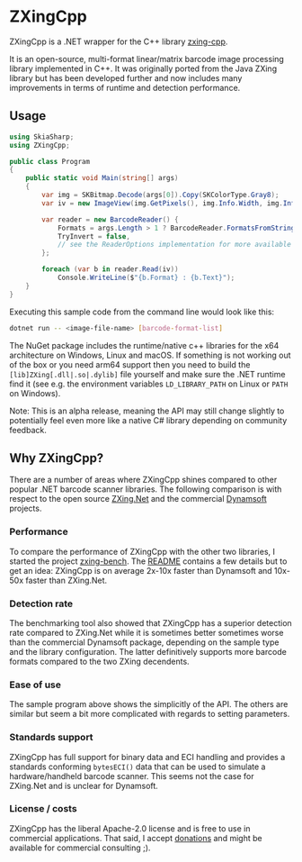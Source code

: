 # ZXingCpp

ZXingCpp is a .NET wrapper for the C++ library [zxing-cpp](https://github.com/zxing-cpp/zxing-cpp).

It is an open-source, multi-format linear/matrix barcode image processing library implemented in C++.
It was originally ported from the Java ZXing library but has been developed further and now includes
many improvements in terms of runtime and detection performance.


## Usage

```cs
using SkiaSharp;
using ZXingCpp;

public class Program
{
    public static void Main(string[] args)
    {
        var img = SKBitmap.Decode(args[0]).Copy(SKColorType.Gray8);
        var iv = new ImageView(img.GetPixels(), img.Info.Width, img.Info.Height, ImageFormat.Lum);

        var reader = new BarcodeReader() {
            Formats = args.Length > 1 ? BarcodeReader.FormatsFromString(args[1]) : BarcodeFormats.Any,
            TryInvert = false,
            // see the ReaderOptions implementation for more available options
        };

        foreach (var b in reader.Read(iv))
            Console.WriteLine($"{b.Format} : {b.Text}");
    }
}
```

Executing this sample code from the command line would look like this:
```sh
dotnet run -- <image-file-name> [barcode-format-list]
```

The NuGet package includes the runtime/native c++ libraries for the x64 architecture on
Windows, Linux and macOS. If something is not working out of the box or you need arm64 support
then you need to build the `[lib]ZXing[.dll|.so|.dylib]` file yourself and make sure the .NET
runtime find it (see e.g. the environment variables `LD_LIBRARY_PATH` on Linux or `PATH` on
Windows).

Note: This is an alpha release, meaning the API may still change slightly to potentially feel even
more like a native C# library depending on community feedback.


## Why ZXingCpp?

There are a number of areas where ZXingCpp shines compared to other popular .NET barcode scanner libraries.
The following comparison is with respect to the open source [ZXing.Net](https://www.nuget.org/packages/ZXing.Net)
and the commercial [Dynamsoft](https://www.nuget.org/packages/Dynamsoft.DotNet.Barcode) projects.

### Performance

To compare the performance of ZXingCpp with the other two libraries, I started the project
[zxing-bench](https://github.com/axxel/zxing-bench).
The [README](https://github.com/axxel/zxing-bench/blob/main/dotnet/README.md) contains a few details but to get
an idea: ZXingCpp is on average 2x-10x faster than Dynamsoft and 10x-50x faster than ZXing.Net.

### Detection rate

The benchmarking tool also showed that ZXingCpp has a superior detection rate compared to ZXing.Net while it is
sometimes better sometimes worse than the commercial Dynamsoft package, depending on the sample type and the
library configuration. The latter definitively supports more barcode formats compared to the two ZXing decendents.

### Ease of use

The sample program above shows the simplicitly of the API. The others are similar but seem a bit more
complicated with regards to setting parameters.

### Standards support

ZXingCpp has full support for binary data and ECI handling and provides a standards conforming `bytesECI()`
data that can be used to simulate a hardware/handheld barcode scanner. This seems not the case for ZXing.Net
and is unclear for Dynamsoft.

### License / costs

ZXingCpp has the liberal Apache-2.0 license and is free to use in commercial applications. That said,
I accept [donations](https://github.com/sponsors/axxel) and might be available for commercial consulting ;).
